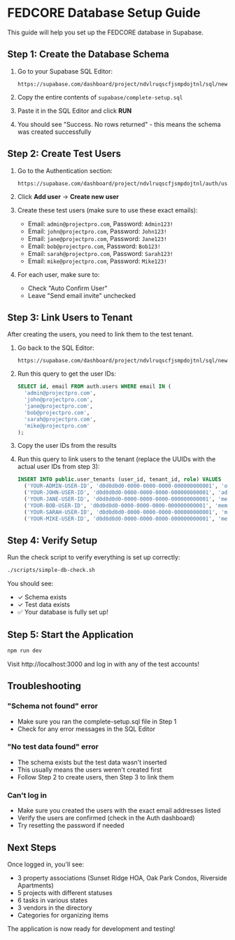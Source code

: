 # FEDCORE Database Setup Guide

This guide will help you set up the FEDCORE database in Supabase.

## Step 1: Create the Database Schema

1. Go to your Supabase SQL Editor:
   ```
   https://supabase.com/dashboard/project/ndvlruqscfjsmpdojtnl/sql/new
   ```

2. Copy the entire contents of `supabase/complete-setup.sql`

3. Paste it in the SQL Editor and click **RUN**

4. You should see "Success. No rows returned" - this means the schema was created successfully

## Step 2: Create Test Users

1. Go to the Authentication section:
   ```
   https://supabase.com/dashboard/project/ndvlruqscfjsmpdojtnl/auth/users
   ```

2. Click **Add user** → **Create new user**

3. Create these test users (make sure to use these exact emails):
   - Email: `admin@projectpro.com`, Password: `Admin123!`
   - Email: `john@projectpro.com`, Password: `John123!`
   - Email: `jane@projectpro.com`, Password: `Jane123!`
   - Email: `bob@projectpro.com`, Password: `Bob123!`
   - Email: `sarah@projectpro.com`, Password: `Sarah123!`
   - Email: `mike@projectpro.com`, Password: `Mike123!`

4. For each user, make sure to:
   - Check "Auto Confirm User" 
   - Leave "Send email invite" unchecked

## Step 3: Link Users to Tenant

After creating the users, you need to link them to the test tenant.

1. Go back to the SQL Editor:
   ```
   https://supabase.com/dashboard/project/ndvlruqscfjsmpdojtnl/sql/new
   ```

2. Run this query to get the user IDs:
   ```sql
   SELECT id, email FROM auth.users WHERE email IN (
     'admin@projectpro.com',
     'john@projectpro.com',
     'jane@projectpro.com',
     'bob@projectpro.com',
     'sarah@projectpro.com',
     'mike@projectpro.com'
   );
   ```

3. Copy the user IDs from the results

4. Run this query to link users to the tenant (replace the UUIDs with the actual user IDs from step 3):
   ```sql
   INSERT INTO public.user_tenants (user_id, tenant_id, role) VALUES 
     ('YOUR-ADMIN-USER-ID', 'd0d0d0d0-0000-0000-0000-000000000001', 'owner'),
     ('YOUR-JOHN-USER-ID', 'd0d0d0d0-0000-0000-0000-000000000001', 'admin'),
     ('YOUR-JANE-USER-ID', 'd0d0d0d0-0000-0000-0000-000000000001', 'member'),
     ('YOUR-BOB-USER-ID', 'd0d0d0d0-0000-0000-0000-000000000001', 'member'),
     ('YOUR-SARAH-USER-ID', 'd0d0d0d0-0000-0000-0000-000000000001', 'member'),
     ('YOUR-MIKE-USER-ID', 'd0d0d0d0-0000-0000-0000-000000000001', 'member');
   ```

## Step 4: Verify Setup

Run the check script to verify everything is set up correctly:

```bash
./scripts/simple-db-check.sh
```

You should see:
- ✓ Schema exists
- ✓ Test data exists
- ✅ Your database is fully set up!

## Step 5: Start the Application

```bash
npm run dev
```

Visit http://localhost:3000 and log in with any of the test accounts!

## Troubleshooting

### "Schema not found" error
- Make sure you ran the complete-setup.sql file in Step 1
- Check for any error messages in the SQL Editor

### "No test data found" error
- The schema exists but the test data wasn't inserted
- This usually means the users weren't created first
- Follow Step 2 to create users, then Step 3 to link them

### Can't log in
- Make sure you created the users with the exact email addresses listed
- Verify the users are confirmed (check in the Auth dashboard)
- Try resetting the password if needed

## Next Steps

Once logged in, you'll see:
- 3 property associations (Sunset Ridge HOA, Oak Park Condos, Riverside Apartments)
- 5 projects with different statuses
- 6 tasks in various states
- 3 vendors in the directory
- Categories for organizing items

The application is now ready for development and testing!